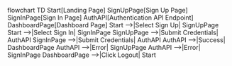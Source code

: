 flowchart TD
  Start[Landing Page]
  SignUpPage[Sign Up Page]
  SignInPage[Sign In Page]
  AuthAPI[Authentication API Endpoint]
  DashboardPage[Dashboard Page]
  Start -->|Select Sign Up| SignUpPage
  Start -->|Select Sign In| SignInPage
  SignUpPage -->|Submit Credentials| AuthAPI
  SignInPage -->|Submit Credentials| AuthAPI
  AuthAPI -->|Success| DashboardPage
  AuthAPI -->|Error| SignUpPage
  AuthAPI -->|Error| SignInPage
  DashboardPage -->|Click Logout| Start